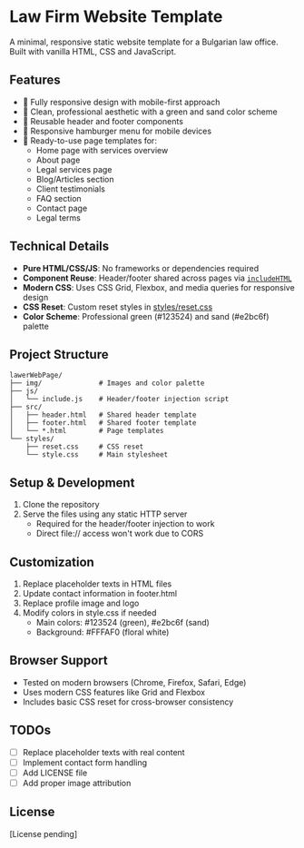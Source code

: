 # Law Firm Website Template

A minimal, responsive static website template for a Bulgarian law office. Built with vanilla HTML, CSS and JavaScript.

## Features

- 📱 Fully responsive design with mobile-first approach
- 🎨 Clean, professional aesthetic with a green and sand color scheme
- 🔄 Reusable header and footer components
- 🍔 Responsive hamburger menu for mobile devices
- 📑 Ready-to-use page templates for:
  - Home page with services overview
  - About page
  - Legal services page
  - Blog/Articles section
  - Client testimonials
  - FAQ section
  - Contact page
  - Legal terms

## Technical Details

- **Pure HTML/CSS/JS**: No frameworks or dependencies required
- **Component Reuse**: Header/footer shared across pages via [`includeHTML`](js/include.js)
- **Modern CSS**: Uses CSS Grid, Flexbox, and media queries for responsive design
- **CSS Reset**: Custom reset styles in [styles/reset.css](styles/reset.css)
- **Color Scheme**: Professional green (#123524) and sand (#e2bc6f) palette

## Project Structure

```
lawerWebPage/
├── img/              # Images and color palette
├── js/              
│   └── include.js    # Header/footer injection script
├── src/             
│   ├── header.html   # Shared header template
│   ├── footer.html   # Shared footer template
│   └── *.html        # Page templates
└── styles/
    ├── reset.css     # CSS reset
    └── style.css     # Main stylesheet
```

## Setup & Development

1. Clone the repository
2. Serve the files using any static HTTP server
   - Required for the header/footer injection to work
   - Direct file:// access won't work due to CORS

## Customization

1. Replace placeholder texts in HTML files
2. Update contact information in footer.html
3. Replace profile image and logo
4. Modify colors in style.css if needed
   - Main colors: #123524 (green), #e2bc6f (sand)
   - Background: #FFFAF0 (floral white)

## Browser Support

- Tested on modern browsers (Chrome, Firefox, Safari, Edge)
- Uses modern CSS features like Grid and Flexbox
- Includes basic CSS reset for cross-browser consistency

## TODOs

- [ ] Replace placeholder texts with real content
- [ ] Implement contact form handling
- [ ] Add LICENSE file
- [ ] Add proper image attribution

## License

[License pending]